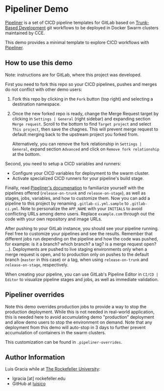 # Pipeliner Demo

[Pipeliner](https://github.com/luisico/pipeliner) is a set of CICD pipeline templates for GitLab based on [Trunk-Based Development](https://trunkbaseddevelopment.com) git workflows to be deployed in Docker Swarm clusters maintained by CCE.

This demo provides a minimal template to explore CICD workflows with [Pipeliner](https://github.com/luisico/pipeliner).

## How to use this demo

Note: instructions are for GitLab, where this project was developed.

First you need to fork this repo so your CICD pipelines, pushes and merges do not conflict with other demo users:

   1. Fork this repo by clicking in the `Fork` button (top right) and selecting a destination namespace.
   1. Once the new forked repo is ready, change the Merge Request target by clicking in `Settings | General` (right sidebar) and expanding section `Merge request`. Scroll to the bottom to find `Target project` and select `This project`, then save the chagnes. This will prevent merge request to default merging back to the upstream project you forked from.

      Alternatively, you can remove the fork relationship in `Settings | General`, expand section `Advanced` and click on `Remove fork relationship` at the bottom.

Second, you need to setup a CICD variables and runners:
   - Configure your CICD variables for deployment to the swarm cluster.
   - Activate specialized CICD runners for your pipeline's build stage.

Finally, read [Pipeliner's documenation](https://github.com/luisico/pipeliner) to familiarize yourself with the pipelines offered (`release-on-trunk` and `release-on-stage`), as well as stages, jobs, variables, and how to customize them. Now you can add a pipeline to this project by renaming `.gitlab-ci.yml.sample` to `.gitlab-ci.yml`. Note to personalize the `APP_NAME` with your `INITIALS` to avoid conflicting URLs among demo users. Replace `example.com` through out the code with your own repository and image URLs.


After pushing to your GitLab instance, you should see your pipeline running. Feel free to customize your pipelines and see the results. Remember that different jobs run depending on the pipeline and how the code was pushed, for example: is it a branch? which branch? a tag? is a merge request open? ...). Deployments are pushed to live staging environments only when a merge request is open, and to production only on pushes to the default branch (`master` in this case) or a tag, when using `release-on-trunk` and `release-on-stage`, respectively.

When creating your pipeline, you can use GitLab's Pipeline Editor in `CI/CD | Editor` to visualize pipeline stages and jobs, as well as immediate validation.

## Pipeliner overrides

Note this demo overrides production jobs to provide a way to stop the production deployment. While this is not needed in real-world application, this is needed here to avoid accumulating demo "production" deployment and allow demo users to stop the environment on demand. Note that any deployment from this demo will auto-stop in 3 days to further prevent accumulation of containers in the swarm clusters.

This customization can be found in `.pipeliner-overrides`.

## Author Information

Luis Gracia while at [The Rockefeller University](https://www.rockefeller.edu):
- lgracia [at] rockefeller.edu
- GitHub at [luisico](https://github.com/luisico)
